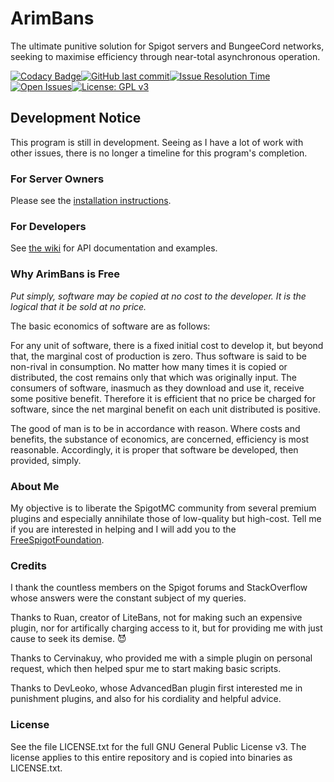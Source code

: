 # ArimBans
The ultimate punitive solution for Spigot servers and BungeeCord networks, seeking to maximise efficiency through near-total asynchronous operation.

[![Codacy Badge](https://api.codacy.com/project/badge/Grade/927a51eabfd64aa3ad77b861b33107bb)](https://www.codacy.com/manual/A248/ArimBans?utm_source=github.com&amp;utm_medium=referral&amp;utm_content=A248/ArimBans&amp;utm_campaign=Badge_Grade)[![GitHub last commit](https://img.shields.io/github/last-commit/A248/ArimBans.svg)](https://github.com/A248/ArimBans/commits/master)[![Issue Resolution Time](http://isitmaintained.com/badge/resolution/A248/ArimBans.svg)](http://isitmaintained.com/project/A248/ArimBans "Average time to resolve an issue")[![Open Issues](http://isitmaintained.com/badge/open/A248/ArimBans.svg)](http://isitmaintained.com/project/A248/ArimBans)[![License: GPL v3](https://img.shields.io/badge/License-GPLv3-blue.svg)](https://www.gnu.org/licenses/gpl-3.0)

## Development Notice ##

This program is still in development. Seeing as I have a lot of work with other issues, there is no longer a timeline for this program's completion.

### For Server Owners ###

Please see the [installation instructions](https://github.com/A248/ArimBans/wiki).

### For Developers ###

See [the wiki](https://github.com/A248/ArimBans/wiki) for API documentation and examples.

### Why ArimBans is Free ###

*Put simply, software may be copied at no cost to the developer. It is the logical that it be sold at no price.*

The basic economics of software are as follows:

For any unit of software, there is a fixed initial cost to develop it, but beyond that, the marginal cost of production is zero. Thus software is said to be non-rival in consumption. No matter how many times it is copied or distributed, the cost remains only that which was originally input. The consumers of software, inasmuch as they download and use it, receive some positive benefit. Therefore it is efficient that no price be charged for software, since the net marginal benefit on each unit distributed is positive.

The good of man is to be in accordance with reason. Where costs and benefits, the substance of economics, are concerned, efficiency is most reasonable. Accordingly, it is proper that software be developed, then provided, simply.

### About Me ###

My objective is to liberate the SpigotMC community from several premium plugins and especially annihilate those of low-quality but high-cost. Tell me if you are interested in helping and I will add you to the [FreeSpigotFoundation](https://github.com/FreeSpigotFoundation).

### Credits ###

I thank the countless members on the Spigot forums and StackOverflow whose answers were the constant subject of my queries.

Thanks to Ruan, creator of LiteBans, not for making such an expensive plugin, nor for artifically charging access to it, but for providing me with just cause to seek its demise. :smiling_imp:

Thanks to Cervinakuy, who provided me with a simple plugin on personal request, which then helped spur me to start making basic scripts.

Thanks to DevLeoko, whose AdvancedBan plugin first interested me in punishment plugins, and also for his cordiality and helpful advice.

### License ###

See the file LICENSE.txt for the full GNU General Public License v3. The license applies to this entire repository and is copied into binaries as LICENSE.txt.
